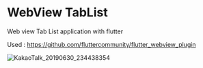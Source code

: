 # WebView TabList 

Web view Tab List application with flutter

Used : https://github.com/fluttercommunity/flutter_webview_plugin 

![KakaoTalk_20190630_234438354](https://user-images.githubusercontent.com/26534434/60398446-1a954a00-9b93-11e9-9752-06c891a09de4.gif)
